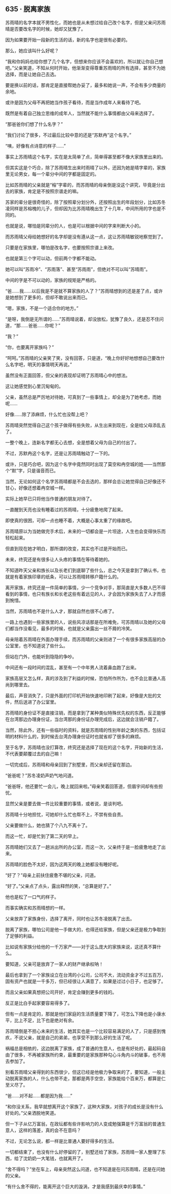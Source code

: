 ## 635 · 脱离家族

苏雨晴的名字本就不男性化，而她也是从未想过给自己改个名字，但是父亲问苏雨晴是否要改名字的时候，她却又犹豫了。

因为如果要开始一段新的生活的话，新的名字也是很有必要的。

那么，她应该叫什么好呢？

“我和你妈妈也给你想了几个名字，但想来你应该不会喜欢的，所以就让你自己想吧。”父亲笑道，不知从何时开始，他渐渐变得尊重苏雨晴的所有选择，甚至不为她选择，而是让她自己去选。

要是换以前的话，那肯定是直接帮她办妥了，最多和她说一声，不会有多少商量的余地。

或许是因为父母不再把她当作孩子看待，而是当作成年人来看待了吧。

既然是有着自己独立思维的成年人，当然就不能什么事情都由父母来选择了。

“那爸爸你们想了什么名字？”

“我们讨论了很多，不过最后比较中意的还是“苏默冉”这个名字。”

“咦，好像有点诗意的样子……”

事实上苏雨晴这个名字，实在是太简单了点，简单得甚至都不像大家族里出来的。

但其实这是个巧合，除了苏雨晴生出来时雨晴了以外，还因为她是晴字辈的，家族里无论男女，每一个辈分中间的字都是固定的。

比如苏雨晴的父亲就是“榕”字辈的，而苏雨晴的母亲倒是没这个讲究，毕竟是分出去的家族，肯定是不按照宗谱走的嘛。

苏家的辈分是很奇怪的，除了按照辈分划分外，还按照出生的年段划分，比如苏冬凌同样是苏榕槐的儿子，但却因为比苏雨晴晚出生了十几年，中间所用的字也是不同的。

也就是说，哪怕是同辈分的人，也是可以根据中间的字来判断大小的。

而苏雨晴父母给她想好的名字却是没有遵从这一点，这让苏雨晴敏锐地察觉到了。

只要是在家族里，哪怕是改名字，也要按照宗谱上来改。

也就是第三个字可以动，但前两个字都不能动。

她可以叫“苏雨冷”、“苏雨落”、甚至“苏雨雨”，但绝对不可以叫“苏晴雨”。

中间的字是不可以动的，家族的规矩是严格的。

“爸……我……以后我是不是就不算家族的人了？”苏雨晴想到的还是差了点，或许是她想到了更多的，但却不敢说出来而已。

“嗯，家族，不是一个适合你的地方。”

“是呀，我倒是无所谓的……”苏雨晴说着，却没放松，犹豫了良久，还是忍不住问道，“那……爸爸……你呢？”

“我？”

“你，也要离开家族吗？”

“呵呵。”苏雨晴的父亲笑了笑，没有回答，只是道，“晚上你好好地想想自己要改什么名字吧，明天的事情明天再说。”

虽然没有正面回答，但父亲的表现却证明了苏雨晴心中的想法。

这让她感觉到心里沉甸甸的。

父亲，虽然总是严厉地对待她，可真到了一些事情上，却全是为了她考虑，而她呢……

好像……除了添麻烦，什么忙也没帮上吧？

苏雨晴突然觉得自己这个孩子做得有些失败，从生出来到现在，全是给父母添乱去了。

一整个晚上，连新名字都无心去想，全是想着父母为自己的付出了。

不过，苏默冉这个名字，还是让苏雨晴触动了一下的。

或许，只是巧合吧，因为这个名字中竟然同时出现了莫空和冉空城的姓——当然那个“默”字，只是谐音而已。

当然，无论如何这个名字苏雨晴都是不会去选的，那样会总让她觉得自己好像还不甘心，好像还想着冉空城一样。

实际上她早已只将他当作普通的朋友对待了。

一直醒到天亮也没有睡着过的苏雨晴，十分疲惫地爬了起来。

即使真的很困，可却一点也睡不着，大概是心事太重了的缘故吧。

苏雨晴原以为当她做完手术后，未来的一切都会是一片坦途，人生也会变得快乐而轻松起来。

但直到现在她才明白，那所谓的改变，其实也不过是开始而已。

未来，终究还是有很多让人头疼的事情在等待着她的。

不知道昨天父亲和族长以及长老们到底聊了些什么，总之今天是拿到了确认书，也就是有着家族印章的纸条，可以让苏雨晴转移户籍什么的。

离开家族，终究还是一件简单的事情，少一个竞争对手，那简直是大多数人巴不得看到的事情，也只有族长和长老这些有着远见的人，才会因为家族失去了人才而感到惋惜。

当然，苏雨晴也不是什么人才，那就自然也很不心疼了。

一路上也遇到一些家族里的人，说些风凉话那是在所难免，可苏雨晴以及她的父母们都当作没看见，最多的时候，也就是父亲露出一丝不屑的冷笑。

母亲陪着苏雨晴在外面办理手续，而苏雨晴的父亲则进了一个有很多家族高层的办公室里，也不知道说了些什么。

但站在门外，也能听到隐隐的争吵。

中间还有一段时间的混乱，甚至有一个中年男人流着鼻血跑了出来。

家族高层又怎么样，真的涉及到了利益的时候，恐怕所作所为，也不会比普通人高尚到哪里去。

最后，声音消失了，只是外面的打印机开始快速地印刷了起来，好像是大批的文件，然后送进了办公室里。

苏雨晴的身份证不是直接注销，而是拿到了某种类似特殊优先权的东西，反正能够在台湾那边办理身份证，当台湾那的身份证办理完成后，这边就会注销户籍了。

当然，除此外，还有一些临时的资料，就是苏雨晴的性别年龄之类的东西，包括证明的材料什么的，到时候去台湾办理身份证时也就省却了很多的麻烦。

至于名字，苏雨晴也没打算改，终究还是选择了现在的这个名字，开始新的生活，不代表要颠覆过去的自己嘛！

一切完成后，苏雨晴和母亲回到了别墅里，而父亲却还留在那边。

“爸爸呢？”苏冬凌奶声奶气地问道。

“爸爸呀，他还要忙一会儿，晚上就回来啦。”母亲笑着回答道，但眉宇间却有些担忧。

显然父亲是要去做一件比较重要的事情，或者说，是谈判吧。

苏雨晴十分地担忧，可她却什么忙也帮不上，不禁有些自责。

父亲要做什么，她也猜了个八九不离十了。

而这一忙，却是忙到了第二天的早上。

苏雨晴她们又去了一趟派出所的办公室，而这一次，父亲终于是一脸疲惫地走了出来。

苏雨晴的脸色不太好，因为这两天的晚上她都没有睡好呢。

“好了？”母亲上前扶住疲惫不堪的父亲，问道。

“好了。”父亲点了点头，露出释然的笑，“总算是好了。”

他也是松了一口气的样子。

而事实确实和苏雨晴想的一样。

父亲放弃了家族身份，选择了离开，同时也让苏冬凌脱离了出去。

脱离了家族，哪怕公司是他一手做大的，也得还给家族，但是父亲还是极力争取到了足够的利益。

比如说有家族分给他的一千万家产——对于这么庞大的家族来说，这还真不算什么。

要知道，父亲可是放弃了一家人的财产继承权呐！

最后也拿到了一个家族设立在台湾的小公司，公司不大，流动资金才不过五百万，固有资产也就是一千多万，但已经很让人满意了，如果是过过小日子，也足够了。

而且父亲如果真想把公司开好，肯定会赚到更多的钱的。

反正是比白手起家要容易得多了。

但有一点是肯定的，那就是他们家庭的生活质量要下降了，可怎么下降也是小康水平，比上不足，比下也是绝对有余。

苏雨晴倒是不担心未来的生活，她其实也是一个比较容易满足的人了，只是感到愧疚，不说父亲，就是自己的弟弟，也享受不到那么好的生活了呢。

祸福总是相依的，这边脱离了家族，成了普通的生意人，也是有好处的，最起码自由了很多，不再被家族所约束，最重要的是家族那种勾心斗角内斗的破事，也不用去参加了。

别看苏雨晴父亲得到的东西很少，但这已经是他极力争取来的了，要知道，一般主动脱离家族的人，什么也带不走，那都是两手空空，家族能给个百来万，都算是仁至义尽了。

“爸……对不起……都是因为我……”

“和你没关系，我早就想离开这个家族了，这种大家族，对孩子的成长是没有什么好处的。”父亲洒脱地笑道。

但一下子从亿万富翁，在政坛都有些许影响力的人变成勉强算是千万富翁的普通生意人，这样的落差，真的会不在意吗？

不过，无论怎么说，都一样是比普通人要好得多的生活。

一切都结束了，也没有什么好停留的了，别墅还给了家族，苏雨晴一家人整理了东西，给了沈奶奶一大笔钱，也就离开了。

“舍不得吗？”坐在车上，母亲突然这么问道，也不知道是在问苏雨晴，还是在问她的父亲。

“有什么舍不得的，能离开这个巨大的漩涡，才是我感到最庆幸的事情。”
